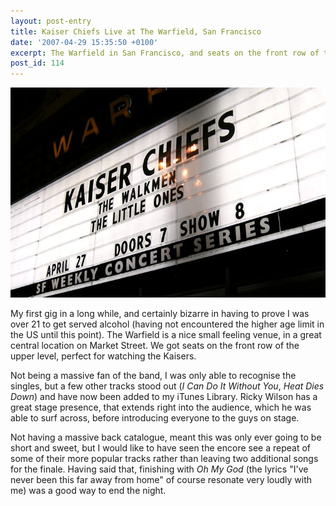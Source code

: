 ```yaml
---
layout: post-entry
title: Kaiser Chiefs Live at The Warfield, San Francisco
date: '2007-04-29 15:35:50 +0100'
excerpt: The Warfield in San Francisco, and seats on the front row of the upper level, perfect for watching the Kaisers.
post_id: 114
---
```

![Kaiser Chiefs Live at The Warfield, San Francisco](/assets/2007/04/kaiser_chiefs_warfield.jpg)

My first gig in a long while, and certainly bizarre in having to prove I was over 21 to get served alcohol (having not encountered the higher age limit in the US until this point). The Warfield is a nice small feeling venue, in a great central location on Market Street. We got seats on the front row of the upper level, perfect for watching the Kaisers.

Not being a massive fan of the band, I was only able to recognise the singles, but a few other tracks stood out (<cite>I Can Do It Without You</cite>, <cite>Heat Dies Down</cite>) and have now been added to my iTunes Library. Ricky Wilson has a great stage presence, that extends right into the audience, which he was able to surf across, before introducing everyone to the guys on stage.

Not having a massive back catalogue, meant this was only ever going to be short and sweet, but I would like to have seen the encore see a repeat of some of their more popular tracks rather than leaving two additional songs for the finale. Having said that, finishing with <cite>Oh My God</cite> (the lyrics "I've never been this far away from home" of course resonate very loudly with me) was a good way to end the night.
